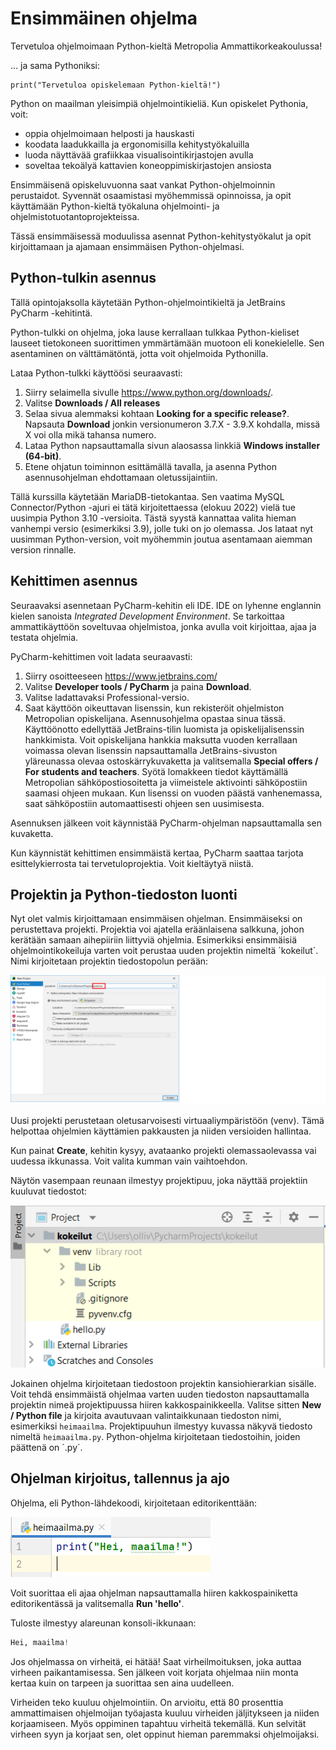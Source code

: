 # Ensimmäinen ohjelma

Tervetuloa ohjelmoimaan Python-kieltä Metropolia Ammattikorkeakoulussa!

... ja sama Pythoniksi:
```
print("Tervetuloa opiskelemaan Python-kieltä!")
```
Python on maailman yleisimpiä ohjelmointikieliä. Kun opiskelet Pythonia, voit:
- oppia ohjelmoimaan helposti ja hauskasti
- koodata laadukkailla ja ergonomisilla kehitystyökaluilla
- luoda näyttävää grafiikkaa visualisointikirjastojen avulla
- soveltaa tekoälyä kattavien koneoppimiskirjastojen ansiosta

Ensimmäisenä opiskeluvuonna saat vankat Python-ohjelmoinnin perustaidot. Syvennät osaamistasi myöhemmissä opinnoissa,
ja opit käyttämään Python-kieltä työkaluna ohjelmointi- ja ohjelmistotuotantoprojekteissa.

Tässä ensimmäisessä moduulissa asennat Python-kehitystyökalut ja opit kirjoittamaan ja ajamaan ensimmäisen Python-ohjelmasi.

## Python-tulkin asennus

Tällä opintojaksolla käytetään Python-ohjelmointikieltä ja JetBrains PyCharm -kehitintä.

Python-tulkki on ohjelma, joka lause
kerrallaan tulkkaa Python-kieliset lauseet tietokoneen suorittimen ymmärtämään muotoon eli konekielelle. Sen asentaminen
on välttämätöntä, jotta voit ohjelmoida Pythonilla.

Lataa Python-tulkki käyttöösi seuraavasti:

1. Siirry selaimella sivulle https://www.python.org/downloads/.
2. Valitse **Downloads / All releases**
3. Selaa sivua alemmaksi kohtaan **Looking for a specific release?**. Napsauta **Download** jonkin versionumeron
3.7.X - 3.9.X kohdalla, missä X voi olla mikä tahansa numero.
4. Lataa Python napsauttamalla sivun alaosassa linkkiä **Windows installer (64-bit)**.
5. Etene ohjatun toiminnon
esittämällä tavalla, ja asenna Python asennusohjelman ehdottamaan oletussijaintiin.

Tällä kurssilla käytetään MariaDB-tietokantaa. Sen vaatima MySQL Connector/Python -ajuri ei tätä kirjoitettaessa (elokuu 2022)
vielä tue uusimpia Python 3.10 -versioita. Tästä syystä kannattaa valita hieman vanhempi versio (esimerkiksi 3.9), jolle
tuki on jo olemassa. Jos lataat nyt uusimman Python-version, voit myöhemmin joutua asentamaan aiemman version rinnalle.

## Kehittimen asennus

Seuraavaksi asennetaan PyCharm-kehitin eli IDE. IDE on lyhenne englannin kielen sanoista
*Integrated Development Environment*. Se tarkoittaa ammattikäyttöön
soveltuvaa ohjelmistoa, jonka avulla voit kirjoittaa, ajaa ja testata ohjelmia.

PyCharm-kehittimen voit ladata seuraavasti:
1. Siirry osoitteeseen https://www.jetbrains.com/
2. Valitse **Developer tools / PyCharm** ja paina **Download**.
3. Valitse ladattavaksi Professional-versio.
4. Saat käyttöön oikeuttavan lisenssin, kun rekisteröit ohjelmiston Metropolian opiskelijana. Asennusohjelma opastaa sinua tässä. Käyttöönotto edellyttää JetBrains-tilin luomista ja opiskelijalisenssin hankkimista. Voit opiskelijana hankkia maksutta vuoden kerrallaan voimassa olevan lisenssin napsauttamalla JetBrains-sivuston yläreunassa olevaa ostoskärrykuvaketta ja valitsemalla **Special offers / For students and teachers**. Syötä lomakkeen tiedot käyttämällä Metropolian sähköpostiosoitetta ja viimeistele aktivointi sähköpostiin saamasi ohjeen mukaan. Kun lisenssi on vuoden päästä vanhenemassa, saat sähköpostiin automaattisesti ohjeen sen uusimisesta.  

Asennuksen jälkeen voit käynnistää PyCharm-ohjelman napsauttamalla sen kuvaketta.

Kun käynnistät kehittimen ensimmäistä kertaa, PyCharm saattaa tarjota esittelykierrosta tai tervetuloprojektia.
Voit kieltäytyä niistä.

## Projektin ja Python-tiedoston luonti

Nyt olet valmis kirjoittamaan ensimmäisen ohjelman. Ensimmäiseksi on perustettava projekti. Projektia voi ajatella eräänlaisena
salkkuna, johon kerätään samaan aihepiiriin liittyviä ohjelmia. Esimerkiksi ensimmäisiä ohjelmointikokeiluja
varten voit perustaa uuden projektin nimeltä ´kokeilut´. Nimi kirjoitetaan projektin tiedostopolun perään:

![Uuden projektin luonti](img/uusiprojekti.png)

Uusi projekti perustetaan oletusarvoisesti virtuaaliympäristöön (venv). Tämä helpottaa ohjelmien käyttämien
pakkausten ja niiden versioiden hallintaa.

Kun painat **Create**, kehitin kysyy, avataanko projekti olemassaolevassa vai uudessa ikkunassa. Voit valita kumman vain vaihtoehdon.

Näytön vasempaan reunaan ilmestyy projektipuu, joka näyttää projektiin kuuluvat tiedostot:

![Uuden projektin luonti](img/projektipuu.png)

Jokainen ohjelma kirjoitetaan tiedostoon projektin kansiohierarkian sisälle. Voit tehdä ensimmäistä
ohjelmaa varten uuden tiedoston napsauttamalla projektin nimeä projektipuussa hiiren kakkospainikkeella.
Valitse sitten **New / Python file** ja kirjoita avautuvaan valintaikkunaan tiedoston nimi, esimerkiksi
`heimaailma`.
Projektipuuhun ilmestyy kuvassa näkyvä tiedosto nimeltä `heimaailma.py`. Python-ohjelma kirjoitetaan tiedostoihin, joiden päättenä on ´.py´. 


## Ohjelman kirjoitus, tallennus ja ajo

Ohjelma, eli Python-lähdekoodi, kirjoitetaan editorikenttään: 

![Ensimmäinen ohjelma](img/ekaohjelma.png)

Voit suorittaa eli ajaa ohjelman napsauttamalla hiiren kakkospainiketta editorikentässä ja valitsemalla **Run 'hello'**.

Tuloste ilmestyy alareunan konsoli-ikkunaan:

```python
Hei, maailma!
```

Jos ohjelmassa on virheitä, ei hätää! Saat virheilmoituksen, joka auttaa virheen paikantamisessa. Sen jälkeen voit
korjata ohjelmaa niin monta kertaa kuin on tarpeen ja suorittaa sen aina uudelleen.

Virheiden teko kuuluu ohjelmointiin. On arvioitu, että 80 prosenttia ammattimaisen ohjelmoijan työajasta kuuluu
virheiden jäljitykseen ja niiden korjaamiseen. Myös oppiminen tapahtuu virheitä tekemällä. Kun selvität virheen
syyn ja korjaat sen, olet oppinut hieman paremmaksi ohjelmoijaksi.

